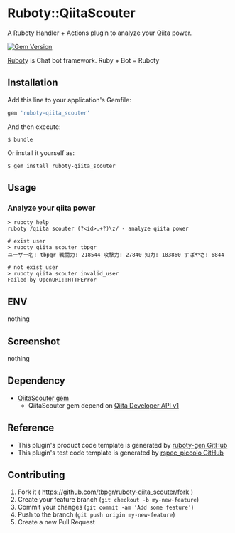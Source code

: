 # Ruboty::QiitaScouter

A Ruboty Handler + Actions plugin to analyze your Qiita power.

[![Gem Version](https://badge.fury.io/rb/ruboty-qiita_scouter.svg)](http://badge.fury.io/rb/ruboty-qiita_scouter)

[Ruboty](https://github.com/r7kamura/ruboty) is Chat bot framework. Ruby + Bot = Ruboty

## Installation

Add this line to your application's Gemfile:

```ruby
gem 'ruboty-qiita_scouter'
```

And then execute:

    $ bundle

Or install it yourself as:

    $ gem install ruboty-qiita_scouter

## Usage
### Analyze your qiita power

~~~
> ruboty help
ruboty /qiita scouter (?<id>.+?)\z/ - analyze qiita power

# exist user
> ruboty qiita scouter tbpgr
ユーザー名: tbpgr 戦闘力: 218544 攻撃力: 27840 知力: 183860 すばやさ: 6844

# not exist user
> ruboty qiita scouter invalid_user
Failed by OpenURI::HTTPError
~~~

## ENV
nothing

## Screenshot
nothing

## Dependency
* [QiitaScouter gem](https://github.com/tbpgr/qiita_scouter)
    * QiitaScouter gem depend on [Qiita Developer API v1](https://qiita.com/docs)

## Reference
* This plugin's product code template is generated by [ruboty-gen GitHub](https://github.com/blockgiven/ruboty-gen)
* This plugin's test code template is generated by [rspec_piccolo GitHub](https://github.com/tbpgr/rspec_piccolo)

## Contributing

1. Fork it ( https://github.com/tbpgr/ruboty-qiita_scouter/fork )
2. Create your feature branch (`git checkout -b my-new-feature`)
3. Commit your changes (`git commit -am 'Add some feature'`)
4. Push to the branch (`git push origin my-new-feature`)
5. Create a new Pull Request
